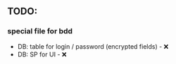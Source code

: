## TODO:
### special file for bdd

- DB: table for login / password (encrypted fields) - ❌
- DB: SP for UI - ❌